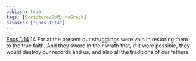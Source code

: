 ```yaml
---
publish: true
tags: [Scripture/BoM, noGraph]
aliases: ["Enos 1:14"]
---
```

[Enos 1:14](https://churchofjesuschrist.org/study/scriptures/bofm/enos/1?lang=eng&id=p14#p14) 14 For at the present our strugglings were vain in restoring them to the true faith. And they swore in their wrath that, if it were possible, they would destroy our records and us, and also all the traditions of our fathers.
